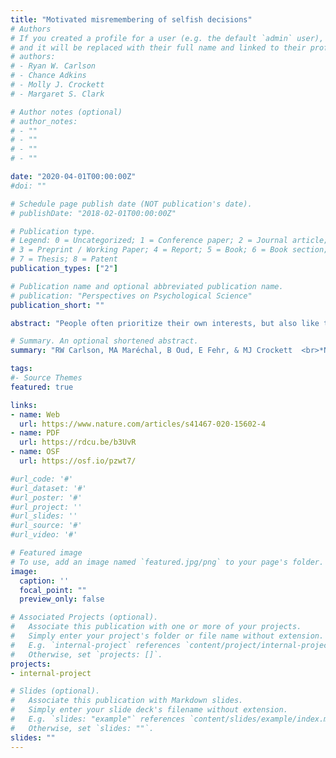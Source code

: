 ```yaml
---
title: "Motivated misremembering of selfish decisions"
# Authors
# If you created a profile for a user (e.g. the default `admin` user), write the username (folder name) here 
# and it will be replaced with their full name and linked to their profile.
# authors:
# - Ryan W. Carlson
# - Chance Adkins
# - Molly J. Crockett
# - Margaret S. Clark

# Author notes (optional)
# author_notes:
# - ""
# - ""
# - ""
# - ""

date: "2020-04-01T00:00:00Z"
#doi: ""

# Schedule page publish date (NOT publication's date).
# publishDate: "2018-02-01T00:00:00Z"

# Publication type.
# Legend: 0 = Uncategorized; 1 = Conference paper; 2 = Journal article;
# 3 = Preprint / Working Paper; 4 = Report; 5 = Book; 6 = Book section;
# 7 = Thesis; 8 = Patent
publication_types: ["2"]

# Publication name and optional abbreviated publication name.
# publication: "Perspectives on Psychological Science"
publication_short: ""

abstract: "People often prioritize their own interests, but also like to see themselves as moral. How do individuals resolve this tension? One way to both pursue personal gain and preserve a moral self-image is to misremember the extent of one’s selfishness. Here, we test this possibility. Across five experiments (N=3190), we find that people tend to recall being more generous in the past than they actually were, even when they are incentivized to recall their decisions accurately. Crucially, this motivated misremembering effect occurs chiefly for individuals whose choices violate their own fairness standards, irrespective of how high or low those standards are. Moreover, this effect disappears under conditions where people no longer perceive themselves as responsible for their fairness violations. Together, these findings suggest that when people’s actions fall short of their personal standards, they may misremember the extent of their selfishness, thereby potentially warding off threats to their moral self-image. "

# Summary. An optional shortened abstract.
summary: "RW Carlson, MA Maréchal, B Oud, E Fehr, & MJ Crockett  <br>*Nature Communications* "

tags:
#- Source Themes
featured: true

links:
- name: Web 
  url: https://www.nature.com/articles/s41467-020-15602-4
- name: PDF
  url: https://rdcu.be/b3UvR
- name: OSF
  url: https://osf.io/pzwt7/

#url_code: '#'
#url_dataset: '#'
#url_poster: '#'
#url_project: ''
#url_slides: ''
#url_source: '#'
#url_video: '#'

# Featured image
# To use, add an image named `featured.jpg/png` to your page's folder. 
image:
  caption: ''
  focal_point: ""
  preview_only: false

# Associated Projects (optional).
#   Associate this publication with one or more of your projects.
#   Simply enter your project's folder or file name without extension.
#   E.g. `internal-project` references `content/project/internal-project/index.md`.
#   Otherwise, set `projects: []`.
projects:
- internal-project

# Slides (optional).
#   Associate this publication with Markdown slides.
#   Simply enter your slide deck's filename without extension.
#   E.g. `slides: "example"` references `content/slides/example/index.md`.
#   Otherwise, set `slides: ""`.
slides: ""
---
```


